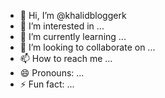 - 👋 Hi, I’m @khalidbloggerk
- 👀 I’m interested in ...
- 🌱 I’m currently learning ...
- 💞️ I’m looking to collaborate on ...
- 📫 How to reach me ...
- 😄 Pronouns: ...
- ⚡ Fun fact: ...

<!---
khalidbloggerk/khalidbloggerk is a ✨ special ✨ repository because its `README.md` (this file) appears on your GitHub profile.
You can click the Preview link to take a look at your changes.
--->
